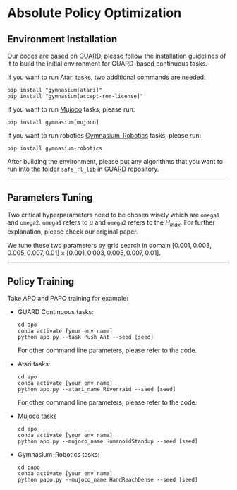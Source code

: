 # Absolute Policy Optimization

## Environment  Installation

Our codes are based on [GUARD](https://github.com/intelligent-control-lab/guard), please follow the installation guidelines of it to build the initial environment for GUARD-based continuous tasks. 

If you want to run Atari tasks, two additional commands are needed:

```
pip install "gymnasium[atari]"
pip install "gymnasium[accept-rom-license]"
```

If you want to run [Mujoco](https://gymnasium.farama.org/environments/mujoco/) tasks, please run:

```
pip install gymnasium[mujoco]
```

if you want to run robotics [Gymnasium-Robotics](https://robotics.farama.org/index.html) tasks, please run:

```
pip install gymnasium-robotics
```

After building the environment, please put any algorithms that you want to run into the folder `safe_rl_lib` in GUARD repository.

---

## Parameters  Tuning

Two critical hyperparameters need to be chosen wisely which are `omega1` and `omega2`. `omega1` refers to $\mu$ and `omega2` refers to the $H_{max}$. For further explanation, please check our original paper.

We tune these two parameters by grid search in domain $[0.001, 0.003, 0.005, 0.007, 0.01]\times[0.001, 0.003, 0.005, 0.007, 0.01]$.

---

## Policy  Training

Take APO and PAPO training for example:

- GUARD Continuous tasks:

  ```
  cd apo
  conda activate [your env name]
  python apo.py --task Push_Ant --seed [seed]
  ```

  For other command line parameters, please refer to the code.

- Atari tasks:

  ```
  cd apo
  conda activate [your env name]
  python apo.py --atari_name Riverraid --seed [seed]
  ```

  For other command line parameters, please refer to the code.

- Mujoco tasks

  ```
  cd apo
  conda activate [your env name]
  python apo.py --mujoco_name HumanoidStandup --seed [seed]
  ```

- Gymnasium-Robotics tasks:

  ```
  cd papo
  conda activate [your env name]
  python papo.py --mujoco_name HandReachDense --seed [seed]
  ```

  

